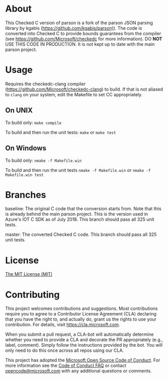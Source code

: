 # About

This Checked C version of parson is a fork of the parson JSON parsing library by kgabis (<https://github.com/kgabis/parson)>).
The code is converted into Checked C to provide bounds guarantees from the compiler (see <https://github.com/Microsoft/checkedc> for more information).
DO **NOT** USE THIS CODE IN PRODUCTION. It is not kept up to date with the main parson project.

# Usage

Requires the checkedc-clang compiler (<https://github.com/Microsoft/checkedc-clang>) to build.
If that is not aliased to `clang` on your system, edit the Makefile to set CC appropriately.

## On UNIX

To build only: `make compile`

To build and then run the unit tests: `make` or `make test`

## On Windows

To build only: `nmake -f Makefile.win`

To build and then run the unit tests `nmake -f Makefile.win` or `nmake -f Makefile.win test`

# Branches

baseline: The original C code that the conversion starts from. Note that this is already behind the main parson project.
This is the version used in Azure's IOT C SDK as of July 2018. This branch should pass all 325 unit tests.

master: The converted Checked C code. This branch should pass all 325 unit tests.

# License

[The MIT License (MIT)](http://opensource.org/licenses/mit-license.php)

# Contributing

This project welcomes contributions and suggestions.  Most contributions require you to agree to a Contributor License Agreement (CLA) declaring
that you have the right to, and actually do, grant us the rights to use your contribution. For details, visit <https://cla.microsoft.com>.

When you submit a pull request, a CLA-bot will automatically determine whether you need to provide a CLA and decorate the PR appropriately (e.g., label, comment).
Simply follow the instructions provided by the bot. You will only need to do this once across all repos using our CLA.

This project has adopted the [Microsoft Open Source Code of Conduct](https://opensource.microsoft.com/codeofconduct/).
For more information see the [Code of Conduct FAQ](https://opensource.microsoft.com/codeofconduct/faq/) or
contact [opencode@microsoft.com](mailto:opencode@microsoft.com) with any additional questions or comments.
